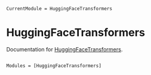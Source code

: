```@meta
CurrentModule = HuggingFaceTransformers
```

# HuggingFaceTransformers

Documentation for [HuggingFaceTransformers](https://github.com/MurrellGroup/HuggingFaceTransformers.jl).

```@index
```

```@autodocs
Modules = [HuggingFaceTransformers]
```
